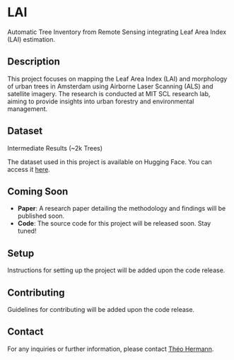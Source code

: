# LAI
Automatic Tree Inventory from Remote Sensing integrating Leaf Area Index (LAI) estimation.

## Description
This project focuses on mapping the Leaf Area Index (LAI) and morphology of urban trees in Amsterdam using Airborne Laser Scanning (ALS) and satellite imagery. The research is conducted at MIT SCL research lab, aiming to provide insights into urban forestry and environmental management.

## Dataset
Intermediate Results (~2k Trees)

The dataset used in this project is available on Hugging Face. You can access it [here](https://huggingface.co/datasets/Theozinh0/LAI_UrbanTrees_Amsterdam).

## Coming Soon
- **Paper**: A research paper detailing the methodology and findings will be published soon.
- **Code**: The source code for this project will be released soon. Stay tuned!

## Setup
Instructions for setting up the project will be added upon the code release.

## Contributing
Guidelines for contributing will be added upon the code release.

## Contact
For any inquiries or further information, please contact [Théo Hermann](thermann@mit.edu).
